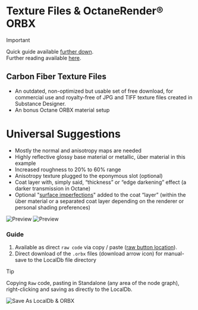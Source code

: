 # Texture Files & OctaneRender® ORBX

> [!IMPORTANT]
> Quick guide available [further down]().  
> Further reading available [here](https://skientia.co/cgi/octane-orbx).

## Carbon Fiber Texture Files
* An outdated, non-optimized but usable set of free download, for commercial use and royalty-free of JPG and TIFF texture files created in Substance Designer. 
* An bonus Octane ORBX material setup

# Universal Suggestions
* Mostly the normal and anisotropy maps are needed
* Highly reflective glossy base material or metallic, über material in this example
* Increased roughness to 20% to 60% range
* Anisotropy texture plugged to the eponymous slot (optional)
* Coat layer with, simply said, “thickness” or “edge darkening” effect (a darker transmission in Octane)
* Optional "[surface imperfections](https://skientia.co/cgi/octane-automotive-imperfections)" added to the coat “layer” (within the über material or a separated coat layer depending on the renderer or personal shading preferences)

![Preview](https://images.squarespace-cdn.com/content/v1/608815d80fda1f2c79e48753/6838c1b8-2fd1-4585-bf38-3f792f57b4c3/octane_carbon_viewport.jpg)
![Preview](https://images.squarespace-cdn.com/content/v1/608815d80fda1f2c79e48753/2609ccff-9413-45f6-95c3-35d46b68ff65/carbon_fiber_octane_basic_setup.jpg)


### Guide
1. Available as direct `raw code` via copy / paste ([raw button location](https://docs.github.com/assets/cb-67542/mw-1440/images/help/repository/raw-file-button.webp)).
2. Direct download of the `.orbx` files (download arrow icon) for manual-save to the LocalDb file directory

> [!TIP]
> Copying `Raw` code, pasting in Standalone (any area of the node graph), right-clicking and saving as directly to the LocalDb.

![Save As LocalDb & ORBX](https://images.squarespace-cdn.com/content/v1/608815d80fda1f2c79e48753/69cae674-969b-4ad9-8792-260fce55066c/octane-standalone-save-as-localdb-orbx.jpeg)
